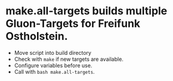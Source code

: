 # make.all-targets builds multiple Gluon-Targets for Freifunk Ostholstein.
* Move script into build directory
* Check with `make` if new targets are available.
* Configure variables before use.
* Call with `bash make.all-targets`.
